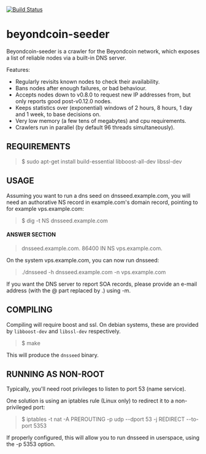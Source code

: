 [![Build Status](https://travis-ci.org/Tech1k/beyondcoin-seeder.svg?branch=master)](https://travis-ci.org/Tech1k/beyondcoin-seeder)

beyondcoin-seeder
==============

Beyondcoin-seeder is a crawler for the Beyondcoin network, which exposes a list
of reliable nodes via a built-in DNS server.

Features:
* Regularly revisits known nodes to check their availability.
* Bans nodes after enough failures, or bad behaviour.
* Accepts nodes down to v0.8.0 to request new IP addresses from,
  but only reports good post-v0.12.0 nodes.
* Keeps statistics over (exponential) windows of 2 hours, 8 hours,
  1 day and 1 week, to base decisions on.
* Very low memory (a few tens of megabytes) and cpu requirements.
* Crawlers run in parallel (by default 96 threads simultaneously).

REQUIREMENTS
------------

> $ sudo apt-get install build-essential libboost-all-dev libssl-dev

USAGE
-----

Assuming you want to run a dns seed on dnsseed.example.com, you will
need an authorative NS record in example.com's domain record, pointing
to for example vps.example.com:

> $ dig -t NS dnsseed.example.com

#### ANSWER SECTION

> dnsseed.example.com.   86400    IN      NS     vps.example.com.

On the system vps.example.com, you can now run dnsseed:

> ./dnsseed -h dnsseed.example.com -n vps.example.com

If you want the DNS server to report SOA records, please provide an
e-mail address (with the @ part replaced by .) using -m.

COMPILING
---------
Compiling will require boost and ssl.  On debian systems, these are provided
by `libboost-dev` and `libssl-dev` respectively.

> $ make

This will produce the `dnsseed` binary.

RUNNING AS NON-ROOT
-------------------

Typically, you'll need root privileges to listen to port 53 (name service).

One solution is using an iptables rule (Linux only) to redirect it to
a non-privileged port:

> $ iptables -t nat -A PREROUTING -p udp --dport 53 -j REDIRECT --to-port 5353

If properly configured, this will allow you to run dnsseed in userspace, using
the -p 5353 option.
